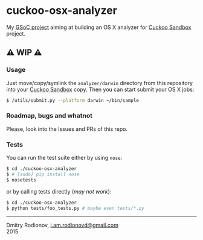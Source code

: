 # cuckoo-osx-analyzer
My [GSoC project](http://www.google-melange.com/gsoc/project/details/google/gsoc2015/rodionovd/5649050225344512) aiming at building an OS X analyzer for [Cuckoo Sandbox](http://www.cuckoosandbox.org/) project.  

:warning: **WIP** :warning:  
----

### Usage

Just move/copy/symlink the `analyzer/darwin` directory from this repository into your [Cuckoo Sandbox](https://github.com/cuckoobox/cuckoo/) copy. Then you can start submit your OS X jobs:  

```bash
$ /utils/submit.py --platform darwin ~/bin/sample
```

### Roadmap, bugs and whatnot  

Please, look into the Issues and PRs of this repo.

### Tests

You can run the test suite either by using `nose`:  

```bash
$ cd ./cuckoo-osx-analyzer
$ # [sudo] pip install nose
$ nosetests
```

or by calling tests directly (*may not work*):  

```bash
$ cd ./cuckoo-osx-analyzer
$ python tests/foo_tests.py # maybe even tests/*.py
```

-----

Dmitry Rodionov, i.am.rodionovd@gmail.com  
2015
